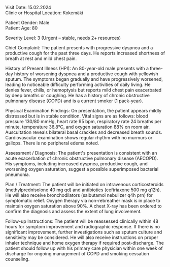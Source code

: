 Visit Date: 15.02.2024  
Clinic or Hospital Location: Kokemäki  

Patient Gender: Male  
Patient Age: 80  

Severity Level: 3 (Urgent – stable, needs 2+ resources)

Chief Complaint: The patient presents with progressive dyspnea and a productive cough for the past three days. He reports increased shortness of breath at rest and mild chest pain.

History of Present Illness (HPI): An 80-year-old male presents with a three-day history of worsening dyspnea and a productive cough with yellowish sputum. The symptoms began gradually and have progressively worsened, leading to noticeable difficulty performing activities of daily living. He denies fever, chills, or hemoptysis but reports mild chest pain exacerbated by deep breaths or coughing. He has a history of chronic obstructive pulmonary disease (COPD) and is a current smoker (1 pack-year).

Physical Examination Findings: On presentation, the patient appears mildly distressed but is in stable condition. Vital signs are as follows: blood pressure 130/80 mmHg, heart rate 95 bpm, respiratory rate 24 breaths per minute, temperature 36.8°C, and oxygen saturation 88% on room air. Auscultation reveals bilateral basal crackles and decreased breath sounds. Cardiovascular examination shows regular rhythm with no murmurs or gallops. There is no peripheral edema noted.

Assessment / Diagnosis: The patient's presentation is consistent with an acute exacerbation of chronic obstructive pulmonary disease (AECOPD). His symptoms, including increased dyspnea, productive cough, and worsening oxygen saturation, suggest a possible superimposed bacterial pneumonia.

Plan / Treatment: The patient will be initiated on intravenous corticosteroids (methylprednisolone 40 mg qd) and antibiotics (ceftriaxone 500 mg q12h). He will also receive bronchodilators (salbutamol nebulizer q4h prn) for symptomatic relief. Oxygen therapy via non-rebreather mask is in place to maintain oxygen saturation above 90%. A chest X-ray has been ordered to confirm the diagnosis and assess the extent of lung involvement.

Follow-up Instructions: The patient will be reassessed clinically within 48 hours for symptom improvement and radiographic response. If there is no significant improvement, further investigations such as sputum culture and sensitivity may be considered. He will also receive instructions on proper inhaler technique and home oxygen therapy if required post-discharge. The patient should follow up with his primary care physician within one week of discharge for ongoing management of COPD and smoking cessation counseling.